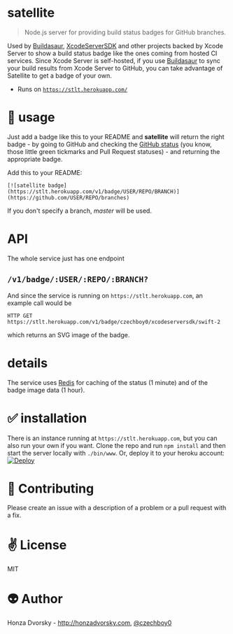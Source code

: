 # satellite

> Node.js server for providing build status badges for GitHub branches.

Used by [Buildasaur](https://github.com/czechboy0/Buildasaur), [XcodeServerSDK](https://github.com/czechboy0/XcodeServerSDK) and other projects backed by Xcode Server to show a build status badge like the ones coming from hosted CI services. Since Xcode Server is self-hosted, if you use [Buildasaur](https://github.com/czechboy0/Buildasaur) to sync your build results from Xcode Server to GitHub, you can take advantage of Satellite to get a badge of your own.

- Runs on [`https://stlt.herokuapp.com/`](https://stlt.herokuapp.com/)

# :nut_and_bolt: usage
Just add a badge like this to your README and **satellite** will return the right badge - by going to GitHub and checking the [GitHub status](https://developer.github.com/v3/repos/statuses/) (you know, those little green tickmarks and Pull Request statuses) - and returning the appropriate badge.

Add this to your README:
```
[![satellite badge](https://stlt.herokuapp.com/v1/badge/USER/REPO/BRANCH)](https://github.com/USER/REPO/branches)
```
If you don't specify a branch, *master* will be used.

# API
The whole service just has one endpoint

## `/v1/badge/:USER/:REPO/:BRANCH?`
And since the service is running on `https://stlt.herokuapp.com`, an example call would be

```
HTTP GET https://stlt.herokuapp.com/v1/badge/czechboy0/xcodeserversdk/swift-2
```
which returns an SVG image of the badge.

# details
The service uses [Redis](http://redis.io) for caching of the status (1 minute) and of the badge image data (1 hour).

# :white_check_mark: installation
There is an instance running at `https://stlt.herokuapp.com`, but you can also run your own if you want.
Clone the repo and run `npm install` and then start the server locally with `./bin/www`. 
Or, deploy it to your heroku account: [![Deploy](https://www.herokucdn.com/deploy/button.png)](https://heroku.com/deploy)

# :gift_heart: Contributing
Please create an issue with a description of a problem or a pull request with a fix.

# :v: License
MIT

# :alien: Author
Honza Dvorsky - http://honzadvorsky.com, [@czechboy0](http://twitter.com/czechboy0)